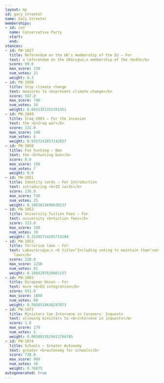 ```yaml
---
layout: mp
id: gary_streeter
name: Gary Streeter
memberships:
- id: con
  name: Conservative Party
  start: 
  end: 
stances:
- id: PW-1027
  title: Referendum on the UK's membership of the EU — For
  text: a referendum on the UK&rsquo;s membership of the <b>EU</b>
  score: 99.0
  max_score: 330
  num_votes: 21
  weight: 0.3
- id: PW-1030
  title: Stop climate change
  text: measures to <b>prevent climate change</b>
  score: 507.0
  max_score: 740
  num_votes: 34
  weight: 0.6851351351351351
- id: PW-1049
  title: Iraq 2003 — For the invasion
  text: the <b>Iraq war</b>
  score: 131.0
  max_score: 140
  num_votes: 6
  weight: 0.9357142857142857
- id: PW-1050
  title: Fox hunting — Ban
  text: the <b>hunting ban</b>
  score: 0.0
  max_score: 190
  num_votes: 7
  weight: 0.0
- id: PW-1051
  title: Identity cards — For introduction
  text: introducing <b>ID cards</b>
  score: 136.0
  max_score: 730
  num_votes: 25
  weight: 0.1863013698630137
- id: PW-1052
  title: University Tuition Fees — For
  text: university <b>tuition fees</b>
  score: 113.0
  max_score: 350
  num_votes: 19
  weight: 0.32285714285714284
- id: PW-1053
  title: Terrorism laws — For
  text: Labour&rsquo;s <b title="Including voting to maintain them">anti-terrorism
    laws</b>
  score: 228.0
  max_score: 1210
  num_votes: 81
  weight: 0.1884297520661157
- id: PW-1065
  title: European Union — For
  text: more <b>EU integration</b>
  score: 951.0
  max_score: 1880
  num_votes: 88
  weight: 0.5058510638297873
- id: PW-1071
  title: Ministers Can Intervene in Coroners' Inquests
  text: allowing ministers to <b>intervene in inquests</b>
  score: 1.0
  max_score: 170
  num_votes: 5
  weight: 0.0058823529411764705
- id: PW-1074
  title: Schools — Greater Autonomy
  text: greater <b>autonomy for schools</b>
  score: 738.0
  max_score: 960
  num_votes: 36
  weight: 0.76875
autogenerated: true
---
```

